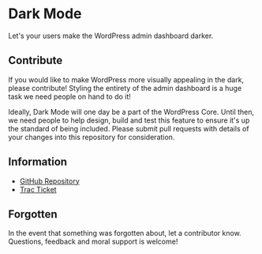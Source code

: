 # Dark Mode

Let's your users make the WordPress admin dashboard darker.

## Contribute

If you would like to make WordPress more visually appealing in the dark, please contribute! Styling the entirety of the admin dashboard is a huge task we need people on hand to do it!

Ideally, Dark Mode will one day be a part of the WordPress Core. Until then, we need people to help design, build and test this feature to ensure it's up the standard of being included. Please submit pull requests with details of your changes into this repository for consideration.

## Information

* [GitHub Repository](https://github.com/danieltj27/Dark-Mode)
* [Trac Ticket](https://core.trac.wordpress.org/ticket/41928)

## Forgotten

In the event that something was forgotten about, let a contributor know. Questions, feedback and moral support is welcome!
